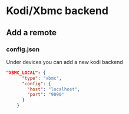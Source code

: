 # Kodi/Xbmc backend

## Add a remote

### config.json

Under devices you can add a new kodi backend


```json
"XBMC_LOCAL": {
      "type": "xbmc",
      "config": {
        "host": "localhost",
        "port": "9090"
      }
    }
```